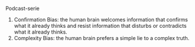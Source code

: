 Podcast-serie 



1. Confirmation Bias: the human brain welcomes information that confirms what it already thinks and resist information that disturbs or contradicts what it already thinks.
 2.	Complexity Bias: the human brain prefers a simple lie to a complex truth.